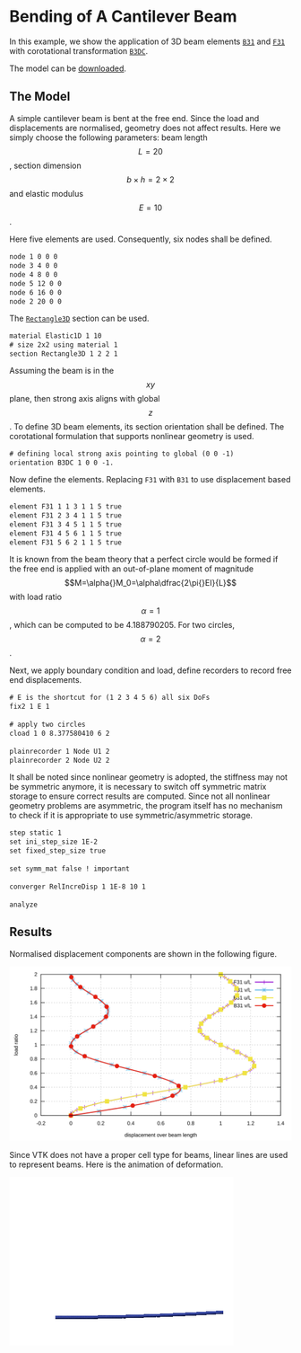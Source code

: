 # Bending of A Cantilever Beam

In this example, we show the application of 3D beam elements [`B31`](../../../Library/Element/Beam/B31.md)
and [`F31`](../../../Library/Element/Beam/F31.md) with corotational
transformation [`B3DC`](../../../Library/Element/Beam/Orientation.md).

The model can be [downloaded](bending-of-a-cantilever-beam.supan).

## The Model

A simple cantilever beam is bent at the free end. Since the load and displacements are normalised, geometry does not
affect results. Here we simply choose the following parameters: beam length $$L=20$$, section dimension
$$b\times{}h=2\times2$$ and elastic modulus $$E=10$$.

Here five elements are used. Consequently, six nodes shall be defined.

```
node 1 0 0 0
node 3 4 0 0
node 4 8 0 0
node 5 12 0 0
node 6 16 0 0
node 2 20 0 0
```

The [`Rectangle3D`](../../../Library/Section/Section3D/Rectangle3D.md) section can be used.

```
material Elastic1D 1 10
# size 2x2 using material 1
section Rectangle3D 1 2 2 1
```

Assuming the beam is in the $$xy$$ plane, then strong axis aligns with global $$z$$. To define 3D beam elements, its
section orientation shall be defined. The corotational formulation that supports nonlinear geometry is used.

```
# defining local strong axis pointing to global (0 0 -1)
orientation B3DC 1 0 0 -1.
```

Now define the elements. Replacing `F31` with `B31` to use displacement based elements.

```
element F31 1 1 3 1 1 5 true
element F31 2 3 4 1 1 5 true
element F31 3 4 5 1 1 5 true
element F31 4 5 6 1 1 5 true
element F31 5 6 2 1 1 5 true
```

It is known from the beam theory that a perfect circle would be formed if the free end is applied with an out-of-plane
moment of magnitude $$M=\alpha{}M_0=\alpha\dfrac{2\pi{}EI}{L}$$ with load ratio $$\alpha=1$$, which can be computed to
be 4.188790205. For two circles, $$\alpha=2$$.

Next, we apply boundary condition and load, define recorders to record free end displacements.

```
# E is the shortcut for (1 2 3 4 5 6) all six DoFs
fix2 1 E 1

# apply two circles
cload 1 0 8.377580410 6 2

plainrecorder 1 Node U1 2
plainrecorder 2 Node U2 2
```

It shall be noted since nonlinear geometry is adopted, the stiffness may not be symmetric anymore, it is necessary to
switch off symmetric matrix storage to ensure correct results are computed. Since not all nonlinear geometry problems
are asymmetric, the program itself has no mechanism to check if it is appropriate to use symmetric/asymmetric storage.

```
step static 1
set ini_step_size 1E-2
set fixed_step_size true

set symm_mat false ! important

converger RelIncreDisp 1 1E-8 10 1

analyze
```

## Results

Normalised displacement components are shown in the following figure.

![displacement](bending-of-a-cantilever-beam.svg)

Since VTK does not have a proper cell type for beams, linear lines are used to represent beams. Here is the animation of
deformation.

![animation](bending-of-a-cantilever-beam.gif)